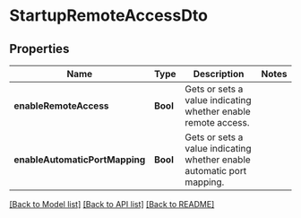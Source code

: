 # StartupRemoteAccessDto

## Properties
Name | Type | Description | Notes
------------ | ------------- | ------------- | -------------
**enableRemoteAccess** | **Bool** | Gets or sets a value indicating whether enable remote access. | 
**enableAutomaticPortMapping** | **Bool** | Gets or sets a value indicating whether enable automatic port mapping. | 

[[Back to Model list]](../README.md#documentation-for-models) [[Back to API list]](../README.md#documentation-for-api-endpoints) [[Back to README]](../README.md)



